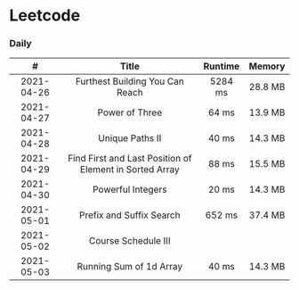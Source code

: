 # Leetcode

### Daily ###
|#         |Title                                                  |Runtime|Memory |
|:--------:|:-----------------------------------------------------:|:-----:|:-----:|
|2021-04-26|Furthest Building You Can Reach                        |5284 ms|28.8 MB|
|2021-04-27|Power of Three                                         |64   ms|13.9 MB|
|2021-04-28|Unique Paths II                                        |40   ms|14.3 MB|
|2021-04-29|Find First and Last Position of Element in Sorted Array|88   ms|15.5 MB|
|2021-04-30|Powerful Integers                                      |20   ms|14.3 MB|
|2021-05-01|Prefix and Suffix Search                               |652  ms|37.4 MB|
|2021-05-02|Course Schedule III                                    |||
|2021-05-03|Running Sum of 1d Array                                |40   ms|14.3 MB|
